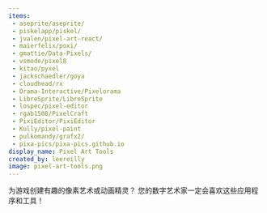 ```yaml
---
items:
 - aseprite/aseprite/
 - piskelapp/piskel/
 - jvalen/pixel-art-react/
 - maierfelix/poxi/
 - gmattie/Data-Pixels/
 - vsmode/pixel8
 - kitao/pyxel
 - jackschaedler/goya
 - cloudhead/rx
 - Orama-Interactive/Pixelorama
 - LibreSprite/LibreSprite
 - lospec/pixel-editor
 - rgab1508/PixelCraft
 - PixiEditor/PixiEditor
 - Kully/pixel-paint
 - pulkomandy/grafx2/
 - pixa-pics/pixa-pics.github.io
display_name: Pixel Art Tools
created_by: leereilly
image: pixel-art-tools.png
---
```

为游戏创建有趣的像素艺术或动画精灵？ 您的数字艺术家一定会喜欢这些应用程序和工具！